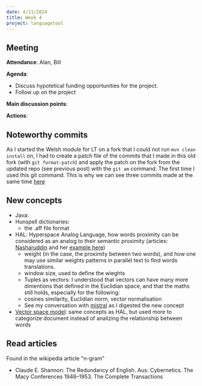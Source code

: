 ```yaml
---
date: 4/11/2024
title: Week 4
project: languagetool
---
```

## Meeting

**Attendance**: Alan, Bill

**Agenda**:
  - Discuss hypotetical funding opportunities for the project.
  - Follow up on the project

**Main discussion points**:

**Actions**:

## Noteworthy commits

As I started the Welsh module for LT on a fork that I could not run `mvn clean install` on, I had to create a patch file of the commits that I made in this old fork (with `git format-patch`) and apply the patch on the fork from the updated repo (see previous post) with the `git am` command. The first time I used this git command. This is why we can see three commits made at the same time [here](https://github.com/Oktogazh/languagetool/commits/master/?since=2024-11-04&until=2024-11-04)

## New concepts
- Java:
- Hunspell dictionaries:
	- the .aff file format
- HAL: Hyperspace Analog Language, how words proximity can be considered as an analog to their semantic proximity (articles: [Nasharuddin](https://researchinbox.wordpress.com/2010/03/22/introduction-to-hyperspace-analogue-to-language-hal/) and her [example here](https://researchinbox.wordpress.com/2012/10/09/hal-example/))
	- weight (in the case, the proximity between two words), and how one may use similar weights patterns in parallel text to find words translations.
	- window size, used to define the wieghts
	- Tuples as vectors: I understood that vectors can have many more dimentions that defined in the Euclidian space, and that the maths still holds, especially for the following:
	- cosines similarity, Euclidian norm, vector normalisation 
	- See my conversation with [mistral](https://chat.mistral.ai/chat/43cc0557-f51f-4849-a542-ee5acebcfd71) as I digested the new concept
- [Vector space model](https://en.wikipedia.org/wiki/Vector_space_model): same concepts as HAL, but used more to categorize document instead of analizing the relationship between words

## Read articles
Found in the wikipedia article "n-gram"
- Claude E. Shannon: The Redundancy of English. Aus: Cybernetics. The Macy Conferences 1946–1953. The Complete Transactions
